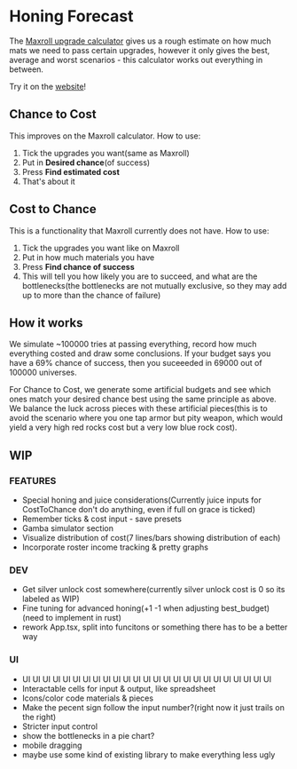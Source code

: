 # Honing Forecast

The [Maxroll upgrade calculator](https://maxroll.gg/lost-ark/upgrade-calculator) gives us a rough estimate on how much mats we need to pass certain upgrades, however it only gives the best, average and worst scenarios - this calculator works out everything in between.

Try it on the [website](https://kenivia.github.io/Honing-Forecast/)!

## Chance to Cost

This improves on the Maxroll calculator. How to use:

1. Tick the upgrades you want(same as Maxroll)
2. Put in **Desired chance**(of success)
3. Press **Find estimated cost**
4. That's about it

## Cost to Chance

This is a functionality that Maxroll currently does not have. How to use:

1. Tick the upgrades you want like on Maxroll
2. Put in how much materials you have
3. Press **Find chance of success**
4. This will tell you how likely you are to succeed, and what are the bottlenecks(the bottlenecks are not mutually exclusive, so they may add up to more than the chance of failure)

## How it works

We simulate ~100000 tries at passing everything, record how much everything costed and draw some conclusions. If your budget says you have a 69% chance of success, then you suceeeded in 69000 out of 100000 universes.

For Chance to Cost, we generate some artificial budgets and see which ones match your desired chance best using the same principle as above. We balance the luck across pieces with these artificial pieces(this is to avoid the scenario where you one tap armor but pity weapon, which would yield a very high red rocks cost but a very low blue rock cost).

## WIP

### FEATURES

- Special honing and juice considerations(Currently juice inputs for CostToChance don't do anything, even if full on grace is ticked)
- Remember ticks & cost input - save presets
- Gamba simulator section
- Visualize distribution of cost(7 lines/bars showing distribution of each)
- Incorporate roster income tracking & pretty graphs

### DEV

- Get silver unlock cost somewhere(currently silver unlock cost is 0 so its labeled as WIP)
- Fine tuning for advanced honing(+1 -1 when adjusting best_budget)(need to implement in rust)
- rework App.tsx, split into funcitons or something there has to be a better way

### UI

- UI UI UI UI UI UI UI UI UI UI UI UI UI UI UI UI UI UI UI UI UI UI UI UI UI
- Interactable cells for input & output, like spreadsheet
- Icons/color code materials & pieces
- Make the pecent sign follow the input number?(right now it just trails on the right)
- Stricter input control
- show the bottlenecks in a pie chart?
- mobile dragging
- maybe use some kind of existing library to make everything less ugly
